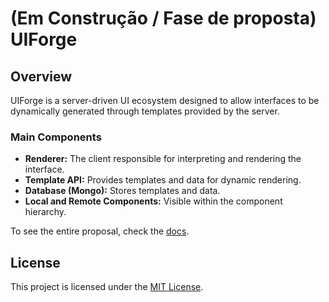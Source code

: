 # (Em Construção / Fase de proposta) UIForge

## Overview
UIForge is a server-driven UI ecosystem designed to allow interfaces to be dynamically generated through templates provided by the server.

### Main Components
- **Renderer:** The client responsible for interpreting and rendering the interface.
- **Template API:** Provides templates and data for dynamic rendering.
- **Database (Mongo):** Stores templates and data.
- **Local and Remote Components:** Visible within the component hierarchy.



To see the entire proposal, check the [docs](./docs).

## License
This project is licensed under the [MIT License](LICENSE).
